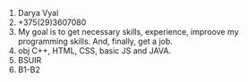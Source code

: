 1. Darya Vyal
2. +375(29)3607080
3. My goal is to get necessary skills, experience, improove my programming skills. And, finally, get a job.
4. obj C++, HTML, CSS, basic JS and JAVA.
7. BSUIR
8. B1-B2
